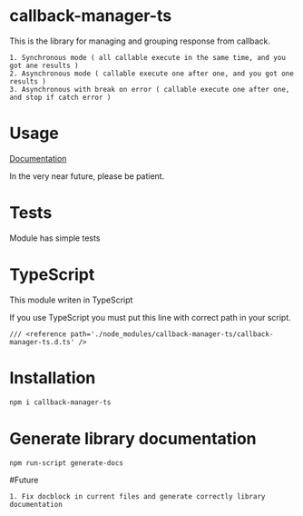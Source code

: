# callback-manager-ts

This is the library for managing and grouping response from callback.
~~~
1. Synchronous mode ( all callable execute in the same time, and you got ane results )
2. Asynchronous mode ( callable execute one after one, and you got one results )
3. Asynchronous with break on error ( callable execute one after one, and stop if catch error )
~~~

# Usage
[Documentation](http://callbackmanagerts.pascalsystem.pl/)

In the very near future, please be patient.

# Tests
Module has simple tests

# TypeScript
This module writen in TypeScript

If you use TypeScript you must put this line with correct path in your script.
```code
/// <reference path='./node_modules/callback-manager-ts/callback-manager-ts.d.ts' /> 
```

# Installation
```bash
npm i callback-manager-ts
```

# Generate library documentation
```bash
npm run-script generate-docs
```
#Future
~~~
1. Fix docblock in current files and generate correctly library documentation
~~~